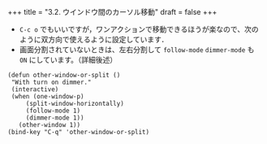 +++
title = "3.2. ウインドウ間のカーソル移動"
draft = false
+++

* `C-c o` でもいいですが，ワンアクションで移動できるほうが楽なので、次のように双方向で使えるように設定しています．
* 画面分割されていないときは、左右分割して `follow-mode` `dimmer-mode` も `ON` にしています。（詳細後述）

```elisp
(defun other-window-or-split ()
 "With turn on dimmer."
 (interactive)
 (when (one-window-p)
	 (split-window-horizontally)
	 (follow-mode 1)
	 (dimmer-mode 1))
   (other-window 1))
(bind-key "C-q" 'other-window-or-split)
```
